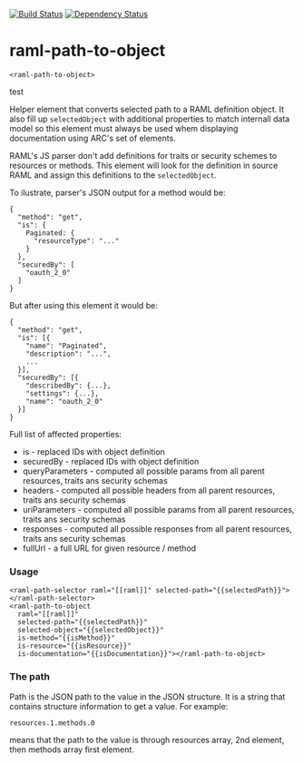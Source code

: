 [![Build Status](https://travis-ci.org/advanced-rest-client/raml-path-to-object.svg?branch=master)](https://travis-ci.org/advanced-rest-client/raml-path-to-object)  [![Dependency Status](https://dependencyci.com/github/advanced-rest-client/raml-path-to-object/badge)](https://dependencyci.com/github/advanced-rest-client/raml-path-to-object)  

# raml-path-to-object

`<raml-path-to-object>`

test

Helper element that converts selected path to a RAML definition object.
It also fill up `selectedObject` with additional properties to match internall data model
so this element must always be used whem displaying documentation using ARC's set of elements.

RAML's JS parser don't add definitions for traits or security schemes to resources or
methods. This element will look for the definition in source RAML and assign this definitions
to the `selectedObject`.

To ilustrate, parser's JSON output for a method would be:
```
{
  "method": "get",
  "is": {
    Paginated: {
      "resourceType": "..."
    }
  },
  "securedBy": [
    "oauth_2_0"
  ]
}
```
But after using this element it would be:
```
{
  "method": "get",
  "is": [{
    "name": "Paginated",
    "description": "...",
    ...
  }],
  "securedBy": [{
    "describedBy": {...},
    "settings": {...},
    "name": "oauth_2_0"
  }]
}
```

Full list of affected properties:
- is - replaced IDs with object definition
- securedBy - replaced IDs with object definition
- queryParameters - computed all possible params from all parent resources, traits ans security schemas
- headers - computed all possible headers from all parent resources, traits ans security schemas
- uriParameters - computed all possible params from all parent resources, traits ans security schemas
- responses - computed all possible responses from all parent resources, traits ans security schemas
- fullUrl - a full URL for given resource / method

### Usage
```
<raml-path-selector raml="[[raml]]" selected-path="{{selectedPath}}"></raml-path-selector>
<raml-path-to-object
  raml="[[raml]]"
  selected-path="{{selectedPath}}"
  selected-object="{{selectedObject}}"
  is-method="{{isMethod}}"
  is-resource="{{isResource}}"
  is-documentation="{{isDocumentation}}"></raml-path-to-object>
```

### The path
Path is the JSON path to the value in the JSON structure. It is a string that contains structure
information to get a value. For example:
```
resources.1.methods.0
```
means that the path to the value is through resources array, 2nd element, then methods array
first element.

